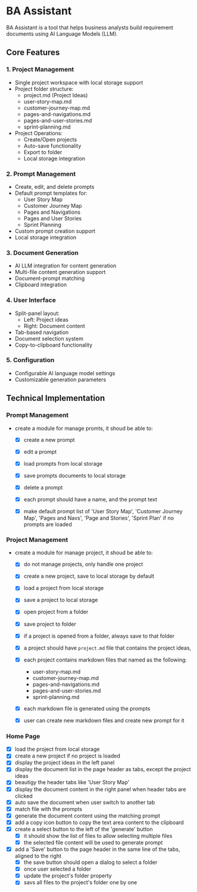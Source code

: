 # BA Assistant

BA Assistant is a tool that helps business analysts build requirement documents using AI Language Models (LLM).

## Core Features

### 1. Project Management
- Single project workspace with local storage support
- Project folder structure:
  - project.md (Project Ideas)
  - user-story-map.md
  - customer-journey-map.md
  - pages-and-navigations.md
  - pages-and-user-stories.md
  - sprint-planning.md
- Project Operations:
  - Create/Open projects
  - Auto-save functionality
  - Export to folder
  - Local storage integration

### 2. Prompt Management
- Create, edit, and delete prompts
- Default prompt templates for:
  - User Story Map
  - Customer Journey Map
  - Pages and Navigations
  - Pages and User Stories
  - Sprint Planning
- Custom prompt creation support
- Local storage integration

### 3. Document Generation
- AI LLM integration for content generation
- Multi-file content generation support
- Document-prompt matching
- Clipboard integration

### 4. User Interface
- Split-panel layout:
  - Left: Project ideas
  - Right: Document content
- Tab-based navigation
- Document selection system
- Copy-to-clipboard functionality

### 5. Configuration
- Configurable AI language model settings
- Customizable generation parameters

## Technical Implementation

### Prompt Management

- create a module for manage promts, it shoud be able to:

  - [X] create a new prompt
  - [X] edit a prompt
  - [X] load prompts from local storage
  - [X] save prompts documents to local storage
  - [X] delete a prompt
  - [X] each prompt should have a name, and the prompt text
  - [X] make default prompt list of 'User Story Map', 'Customer Journey Map', 'Pages and Navs', 'Page and Stories', 'Sprint Plan' if no prompts are loaded


### Project Management

- create a module for manage project, it shoud be able to:
  - [x] do not manage projects, only handle one project
  - [x] create a new project, save to local storage by default
  - [x] load a project from local storage
  - [x] save a project to local storage
  - [x] open project from a folder
  - [x] save project to folder
  - [x] if a project is opened from a folder, always save to that folder
  - [x] a project should have `project.md` file that contains the project ideas, 
  - [x] each project contains markdown files that named as the following:
      - user-story-map.md
      - customer-journey-map.md
      - pages-and-navigations.md
      - pages-and-user-stories.md
      - sprint-planning.md
  - [x] each markdown file is generated using the prompts
  - [x] user can create new markdown files and create new prompt for it


### Home Page

- [x] load the project from local storage
- [x] create a new project if no project is loaded
- [x] display the project ideas in the left panel
- [x] display the document list in the page header as tabs, except the project ideas
- [x] beautigy the header tabs like 'User Story Map'
- [x] display the document content in the right panel when header tabs are clicked
- [x] auto save the document when user switch to another tab
- [x] match file with the prompts
- [x] generate the document content using the matching prompt
- [x] add a copy icon button to copy the text area content to the clipboard
- [x] create a select button to the left of the 'generate' button
  - [x] it should show the list of files to allow selecting multiple files 
  - [x] the selected file content will be used to generate prompt
- [x] add a 'Save' button to the page header in the same line of the tabs, aligned to the right
  - [x] the save button should open a dialog to select a folder
  - [x] once user selected a folder
  - [x] update the project's folder property 
  - [x] savs all files to the project's folder one by one